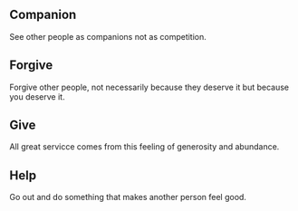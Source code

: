 
## Companion
See other people as companions not as competition.

## Forgive
Forgive other people, not necessarily because they deserve it but because you deserve it.

## Give
All great servicce comes from this feeling of generosity and abundance.


## Help
Go out and do something that makes another person feel good. 